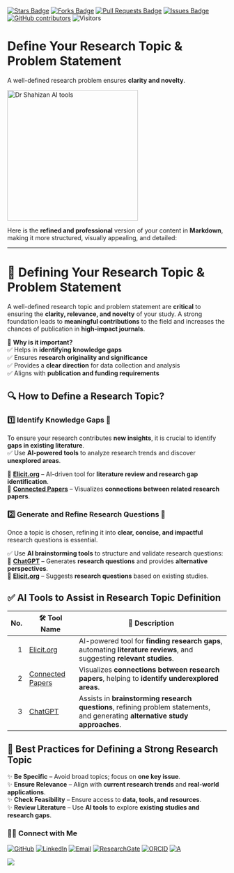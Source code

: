 <a href="https://github.com/drshahizan/short-course/stargazers"><img src="https://img.shields.io/github/stars/drshahizan/short-course" alt="Stars Badge"/></a>
<a href="https://github.com/drshahizan/short-course/network/members"><img src="https://img.shields.io/github/forks/drshahizan/short-course" alt="Forks Badge"/></a>
<a href="https://github.com/drshahizan/short-course/pulls"><img src="https://img.shields.io/github/issues-pr/drshahizan/short-course" alt="Pull Requests Badge"/></a>
<a href="https://github.com/drshahizan/short-course"><img src="https://img.shields.io/github/issues/drshahizan/short-course" alt="Issues Badge"/></a>
<a href="https://github.com/drshahizan/short-course/graphs/contributors"><img alt="GitHub contributors" src="https://img.shields.io/github/contributors/drshahizan/short-course?color=2b9348"></a>
![Visitors](https://api.visitorbadge.io/api/visitors?path=https%3A%2F%2Fgithub.com%2Fdrshahizan%2Fshort-course&labelColor=%23d9e3f0&countColor=%23697689&style=flat)

# Define Your Research Topic & Problem Statement

A well-defined research problem ensures **clarity and novelty**.

<a href="https://github.com/drshahizan/short-course/blob/main/workshop/25AIwriting">
 <img src="article_ai.png" alt="Dr Shahizan AI tools"  height="300">
</a>

Here is the **refined and professional** version of your content in **Markdown**, making it more structured, visually appealing, and detailed:

---

# 🎯 **Defining Your Research Topic & Problem Statement**  

A well-defined research topic and problem statement are **critical** to ensuring the **clarity, relevance, and novelty** of your study. A strong foundation leads to **meaningful contributions** to the field and increases the chances of publication in **high-impact journals**.  

📌 **Why is it important?**  
✅ Helps in **identifying knowledge gaps**  
✅ Ensures **research originality and significance**  
✅ Provides a **clear direction** for data collection and analysis  
✅ Aligns with **publication and funding requirements**  

## 🔍 **How to Define a Research Topic?**  

### **1️⃣ Identify Knowledge Gaps** 🔎  
To ensure your research contributes **new insights**, it is crucial to identify **gaps in existing literature**.  
✅ Use **AI-powered tools** to analyze research trends and discover **unexplored areas**.  

🔹 **[Elicit.org](https://elicit.org/)** – AI-driven tool for **literature review and research gap identification**.  
🔹 **[Connected Papers](https://www.connectedpapers.com/)** – Visualizes **connections between related research papers**.  

### **2️⃣ Generate and Refine Research Questions** 🧩  
Once a topic is chosen, refining it into **clear, concise, and impactful** research questions is essential.  

✅ Use **AI brainstorming tools** to structure and validate research questions:  
🔹 **[ChatGPT](https://openai.com/chatgpt/)** – Generates **research questions** and provides **alternative perspectives**.  
🔹 **[Elicit.org](https://elicit.org/)** – Suggests **research questions** based on existing studies.  


## ✅ **AI Tools to Assist in Research Topic Definition**  

| No. | 🛠 **Tool Name** | 📖 **Description** |
| ---: | ---------------- | ------------------ |
| 1 | [Elicit.org](https://elicit.org/) | AI-powered tool for **finding research gaps**, automating **literature reviews**, and suggesting **relevant studies**. |
| 2 | [Connected Papers](https://www.connectedpapers.com/) | Visualizes **connections between research papers**, helping to **identify underexplored areas**. |
| 3 | [ChatGPT](https://openai.com/chatgpt/) | Assists in **brainstorming research questions**, refining problem statements, and generating **alternative study approaches**. |

## 📌 **Best Practices for Defining a Strong Research Topic**
✨ **Be Specific** – Avoid broad topics; focus on **one key issue**.  
✨ **Ensure Relevance** – Align with **current research trends** and **real-world applications**.  
✨ **Check Feasibility** – Ensure access to **data, tools, and resources**.  
✨ **Review Literature** – Use **AI tools** to explore **existing studies and research gaps**.  


### 🙌🏻 Connect with Me
<p align="left">
    <a href="https://github.com/drshahizan" target="_blank"><img alt="GitHub" src="https://img.shields.io/badge/-@drshahizan-181717?style=flat-square&logo=GitHub&logoColor=white"></a>
    <a href="https://www.linkedin.com/in/drshahizan" target="_blank"><img alt="LinkedIn" src="https://img.shields.io/badge/-drshahizan-blue?style=flat-square&logo=Linkedin&logoColor=white&link=https://www.linkedin.com/in/drshahizan/"></a>
    <a href="mailto:shahizan@utm.my" target="_blank"><img alt="Email" src="https://img.shields.io/badge/-shahizan@utm.my-c14438?style=flat-square&logo=Gmail&logoColor=white&link=mailto:shahizan@utm.my.com"></a>
    <a href="https://www.researchgate.net/profile/Mohd-Othman-28" target="_blank"><img alt="ResearchGate" src="https://img.shields.io/badge/-ResearchGate-00CCBB?style=flat-square&logo=ResearchGate&logoColor=white"></a>
    <a href="https://orcid.org/0000-0003-4261-1873" target="_blank"><img alt="ORCID" src="https://img.shields.io/badge/-ORCID-A6CE39?style=flat-square&logo=ORCID&logoColor=white"></a> 
 <a href="https://visitorbadge.io/status?path=https%3A%2F%2Fgithub.com%2Fdrshahizan" target="_blank"><img alt="A" src="https://api.visitorbadge.io/api/visitors?path=https%3A%2F%2Fgithub.com%2Fdrshahizan&labelColor=%23697689&countColor=%23555555&style=plastic"></a>
 
![](https://hit.yhype.me/github/profile?user_id=81284918)
</p>
